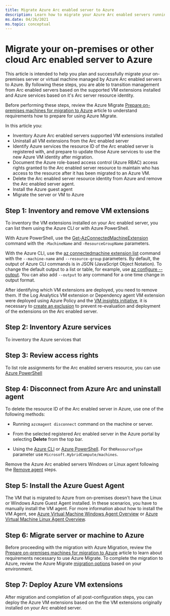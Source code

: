 ```yaml
---
title: Migrate Azure Arc enabled server to Azure
description: Learn how to migrate your Azure Arc enabled servers running on-premises or other cloud environment to Azure.
ms.date: 04/26/2021
ms.topic: conceptual
---
```


# Migrate your on-premises or other cloud Arc enabled server to Azure

This article is intended to help you plan and successfully migrate your on-premises server or virtual machine managed by Azure Arc enabled servers to Azure. By following these steps, you are able to transition management from Arc enabled servers based on the supported VM extensions installed and Azure services based on it's Arc server resource identity.

Before performing these steps, review the Azure Migrate [Prepare on-premises machines for migration to Azure](../../migrate/prepare-for-migration.md) article to understand requirements how to prepare for using Azure Migrate.

In this article you:

* Inventory Azure Arc enabled servers supported VM extensions installed
* Uninstall all VM extensions from the Arc enabled server
* Identify Azure services the resource ID of the Arc enabled server is registered with, and prepare to update those Azure services to use the new Azure VM identity after migration.
* Document the Azure role-based access control (Azure RBAC) access rights granted to the Arc enabled server resource to maintain who has access to the resource after it has been migrated to an Azure VM.
* Delete the Arc enabled server resource identity from Azure and remove the Arc enabled server agent.
* Install the Azure guest agent
* Migrate the server or VM to Azure

## Step 1: Inventory and remove VM extensions

To inventory the VM extensions installed on your Arc enabled server, you can list them using the Azure CLI or with Azure PowerShell.

With Azure PowerShell, use the [Get-AzConnectedMachineExtension](/powershell/module/az.connectedmachine/get-azconnectedmachineextension) command with the `-MachineName` and `-ResourceGroupName` parameters.

With the Azure CLI, use the [az connectedmachine extension list](/cli/azure/ext/connectedmachine/connectedmachine/extension#ext_connectedmachine_az_connectedmachine_extension_list) command with the `--machine-name` and `--resource-group` parameters. By default, the output of Azure CLI commands is in JSON (JavaScript Object Notation). To change the default output to a list or table, for example, use [az configure --output](/cli/azure/reference-index). You can also add `--output` to any command for a one time change in output format.

After identifying which VM extensions are deployed, you need to remove them. If the Log Analytics VM extension or Dependency agent VM extension were deployed using Azure Policy and the [VM insights initiative](../../azure-monitor/vm/vminsights-enable-policy.md), it is necessary to [create an exclusion](../../governance/policy/tutorials/create-and-manage.md#remove-a-non-compliant-or-denied-resource-from-the-scope-with-an-exclusion) to prevent re-evaluation and deployment of the extensions on the Arc enabled server.

## Step 2: Inventory Azure services 

To inventory the Azure services that 

## Step 3: Review access rights 

To list role assignments for the Arc enabled servers resource, you can use [Azure PowerShell](../../role-based-access-control/role-assignments-list-powershell.md#list-role-assignments-for-a-resource) 


## Step 4: Disconnect from Azure Arc and uninstall agent

To delete the resource ID of the Arc enabled server in Azure, use one of the following methods:

   * Running `azcmagent disconnect` command on the machine or server.

   * From the selected registered Arc enabled server in the Azure portal by selecting **Delete** from the top bar.

   * Using the [Azure CLI](../../azure-resource-manager/management/delete-resource-group.md?tabs=azure-cli#delete-resource) or [Azure PowerShell](../../azure-resource-manager/management/delete-resource-group.md?tabs=azure-powershell#delete-resource). For the`ResourceType` parameter use `Microsoft.HybridCompute/machines`.

Remove the Azure Arc enabled servers Windows or Linux agent following the [Remove agent](manage-agent.md#remove-the-agent) steps.

## Step 5: Install the Azure Guest Agent

The VM that is migrated to Azure from on-premises doesn't have the Linux or Windows Azure Guest Agent installed. In these scenarios, you have to manually install the VM agent. For more information about how to install the VM Agent, see [Azure Virtual Machine Windows Agent Overview](../../virtual-machines/extensions/agent-windows.md) or [Azure Virtual Machine Linux Agent Overview](../../virtual-machines/extensions/agent-linux.md).

## Step 6: Migrate server or machine to Azure

Before proceeding with the migration with Azure Migration, review the [Prepare on-premises machines for migration to Azure](../../migrate/prepare-for-migration.md) article to learn about requirements necessary to use Azure Migrate. To complete the migration to Azure, review the Azure Migrate [migration options](../../migrate/prepare-for-migration.md#next-steps) based on your environment.

## Step 7: Deploy Azure VM extensions

After migration and completion of all post-configuration steps, you can deploy the Azure VM extensions based on the the VM extensions originally installed on your Arc enabled server. 

